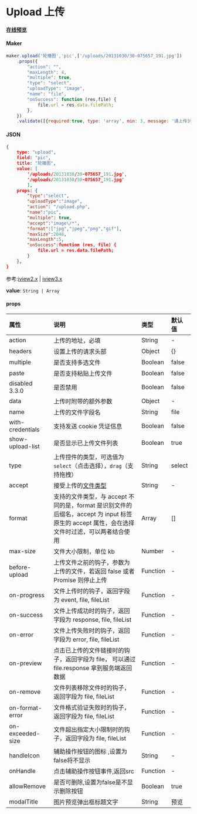# Upload 上传


#### [在线预览](https://jsrun.net/dehKp/edit)

#### Maker
```js
maker.upload('轮播图','pic',['/uploads/20131030/30-075657_191.jpg'])
    .props({
        "action": "",
        "maxLength": 4,
        "multiple": true,
        "type": "select",
        "uploadType": "image",
        "name": "file",
        "onSuccess": function (res,file) {
            file.url = res.data.filePath;
        },
    })
    .validate([{required:true, type: 'array', min: 3, message: '请上传3张图片', trigger: 'change'}])
```

#### JSON
```json
{
    type: "upload",
    field: "pic",
    title: "轮播图",
    value: [
        '/uploads/20131030/30-075657_191.jpg',
        '/uploads/20131030/30-075657_191.jpg'
        ],
    props: {
        "type":"select",
        "uploadType":"image",
        "action": "/upload.php",
        "name":"pic",
        "multiple": true,
        "accept":"image\/*",
        "format":["jpg","jpeg","png","gif"],
        "maxSize":2048,
        "maxLength":5,
        "onSuccess":function (res, file) {
            file.url = res.data.filePath;
        }
    },
}
```
参考:[iview2.x](http://v2.iviewui.com/components/upload#API) | [iview3.x](https://www.iviewui.com/components/upload#API)

**value**: `String | Array`

#### props

| 属性              | 说明                                                         | 类型     | 默认值 |
| :---------------- | :----------------------------------------------------------- | :------- | :----- |
| action            | 上传的地址，必填                                             | String   | -      |
| headers           | 设置上传的请求头部                                           | Object   | {}     |
| multiple          | 是否支持多选文件                                             | Boolean  | false  |
| paste             | 是否支持粘贴上传文件                                         | Boolean  | false  |
| disabled 3.3.0    | 是否禁用                                                     | Boolean  | false  |
| data              | 上传时附带的额外参数                                         | Object   | -      |
| name              | 上传的文件字段名                                             | String   | file   |
| with-credentials  | 支持发送 cookie 凭证信息                                     | Boolean  | false  |
| show-upload-list  | 是否显示已上传文件列表                                       | Boolean  | true   |
| type              | 上传控件的类型，可选值为 `select`（点击选择），`drag`（支持拖拽） | String   | select |
| accept            | 接受上传的[文件类型](https://developer.mozilla.org/en-US/docs/Web/HTML/Element/input#attr-accept) | String   | -      |
| format            | 支持的文件类型，与 accept 不同的是，format 是识别文件的后缀名，accept 为 input 标签原生的 accept 属性，会在选择文件时过滤，可以两者结合使用 | Array    | []     |
| max-size          | 文件大小限制，单位 kb                                        | Number   | -      |
| before-upload     | 上传文件之前的钩子，参数为上传的文件，若返回 false 或者 Promise 则停止上传 | Function | -      |
| on-progress       | 文件上传时的钩子，返回字段为 event, file, fileList           | Function | -      |
| on-success        | 文件上传成功时的钩子，返回字段为 response, file, fileList    | Function | -      |
| on-error          | 文件上传失败时的钩子，返回字段为 error, file, fileList       | Function | -      |
| on-preview        | 点击已上传的文件链接时的钩子，返回字段为 file， 可以通过 file.response 拿到服务端返回数据 | Function | -      |
| on-remove         | 文件列表移除文件时的钩子，返回字段为 file, fileList          | Function | -      |
| on-format-error   | 文件格式验证失败时的钩子，返回字段为 file, fileList          | Function | -      |
| on-exceeded-size  | 文件超出指定大小限制时的钩子，返回字段为 file, fileList      | Function | -      |
| handleIcon | 辅助操作按钮的图标 ,设置为false将不显示 | String  | - |
| onHandle | 点击辅助操作按钮事件,返回src | Function | - |
| allowRemove | 是否可删除,设置为false是不显示删除按钮 | Boolean | true |
| modalTitle | 图片预览弹出框标题文字 |  String | 预览 |